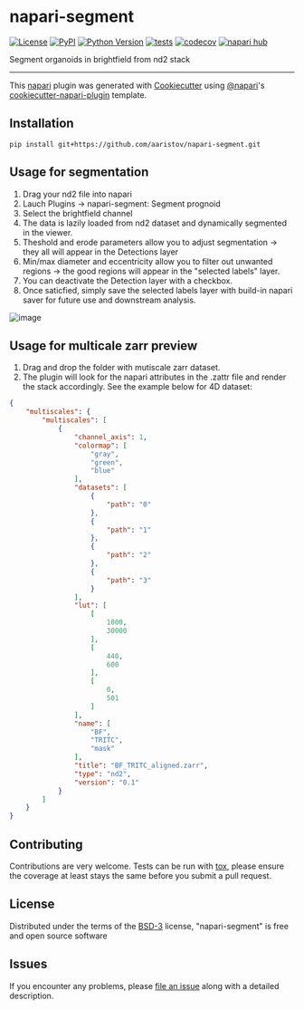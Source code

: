 # napari-segment

[![License](https://img.shields.io/pypi/l/napari-segment.svg?color=green)](https://github.com/aaristov/napari-segment/raw/main/LICENSE)
[![PyPI](https://img.shields.io/pypi/v/napari-segment.svg?color=green)](https://pypi.org/project/napari-segment)
[![Python Version](https://img.shields.io/pypi/pyversions/napari-segment.svg?color=green)](https://python.org)
[![tests](https://github.com/aaristov/napari-segment/workflows/tests/badge.svg)](https://github.com/aaristov/napari-segment/actions)
[![codecov](https://codecov.io/gh/aaristov/napari-segment/branch/main/graph/badge.svg)](https://codecov.io/gh/aaristov/napari-segment)
[![napari hub](https://img.shields.io/endpoint?url=https://api.napari-hub.org/shields/napari-segment)](https://napari-hub.org/plugins/napari-segment)

Segment organoids in brightfield from nd2 stack

----------------------------------

This [napari] plugin was generated with [Cookiecutter] using [@napari]'s [cookiecutter-napari-plugin] template.


## Installation

```pip install git+https://github.com/aaristov/napari-segment.git```

## Usage for segmentation

1. Drag your nd2 file into napari
2. Lauch Plugins -> napari-segment: Segment prognoid
3. Select the brightfield channel
4. The data is lazily loaded from nd2 dataset and dynamically segmented in the viewer. 
5. Theshold and erode parameters allow you to adjust segmentation -> they all will appear in the Detections layer
6. Min/max diameter and eccentricity allow you to filter out unwanted regions -> the good regions will appear in the "selected labels" layer.
7. You can deactivate the Detection layer with a checkbox.
8. Once saticfied, simply save the selected labels layer with build-in napari saver for future use and downstream analysis.

![image](https://user-images.githubusercontent.com/11408456/176637480-aec8f6f7-d1fe-44dc-b6cd-ccea675c0dc9.png)

## Usage for multicale zarr preview
1. Drag and drop the folder with mutiscale zarr dataset.
2. The plugin will look for the napari attributes in the .zattr file and render the stack accordingly. See the example below for 4D dataset:
```json
{
    "multiscales": {
        "multiscales": [
            {
                "channel_axis": 1,
                "colormap": [
                    "gray",
                    "green",
                    "blue"
                ],
                "datasets": [
                    {
                        "path": "0"
                    },
                    {
                        "path": "1"
                    },
                    {
                        "path": "2"
                    },
                    {
                        "path": "3"
                    }
                ],
                "lut": [
                    [
                        1000,
                        30000
                    ],
                    [
                        440,
                        600
                    ],
                    [
                        0,
                        501
                    ]
                ],
                "name": [
                    "BF",
                    "TRITC",
                    "mask"
                ],
                "title": "BF_TRITC_aligned.zarr",
                "type": "nd2",
                "version": "0.1"
            }
        ]
    }
}
```


## Contributing

Contributions are very welcome. Tests can be run with [tox], please ensure
the coverage at least stays the same before you submit a pull request.

## License

Distributed under the terms of the [BSD-3] license,
"napari-segment" is free and open source software

## Issues

If you encounter any problems, please [file an issue] along with a detailed description.

[napari]: https://github.com/napari/napari
[Cookiecutter]: https://github.com/audreyr/cookiecutter
[@napari]: https://github.com/napari
[MIT]: http://opensource.org/licenses/MIT
[BSD-3]: http://opensource.org/licenses/BSD-3-Clause
[GNU GPL v3.0]: http://www.gnu.org/licenses/gpl-3.0.txt
[GNU LGPL v3.0]: http://www.gnu.org/licenses/lgpl-3.0.txt
[Apache Software License 2.0]: http://www.apache.org/licenses/LICENSE-2.0
[Mozilla Public License 2.0]: https://www.mozilla.org/media/MPL/2.0/index.txt
[cookiecutter-napari-plugin]: https://github.com/napari/cookiecutter-napari-plugin

[file an issue]: https://github.com/aaristov/napari-segment/issues

[napari]: https://github.com/napari/napari
[tox]: https://tox.readthedocs.io/en/latest/
[pip]: https://pypi.org/project/pip/
[PyPI]: https://pypi.org/
